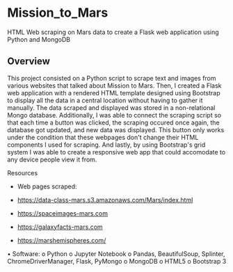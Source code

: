 # Mission_to_Mars
HTML Web scraping on Mars data to create a Flask web application using Python and MongoDB

## Overview
This project consisted on a Python script to scrape text and images from various websites that talked about Mission to Mars. Then, I created a Flask web application with a rendered HTML template designed using Bootstrap to display all the data in a central location without having to gather it manually. The data scraped and displayed was stored in a non-relational Mongo database. Additionally, I was able to connect the scraping script so that each time a button was clicked, the scraping occured once again, the database got updated, and new data was displayed. This button only works under the condition that these webpages don't change their HTML components I used for scraping. And lastly, by using Bootstrap's grid system I was able to create a responsive web app that could accomodate to any device people view it from.

Resources

-	Web pages scraped:

  -	https://data-class-mars.s3.amazonaws.com/Mars/index.html
  
  -	https://spaceimages-mars.com
  
  - https://galaxyfacts-mars.com
  
  - https://marshemispheres.com/
  
•	Software:
o	Python
o	Jupyter Notebook
o	Pandas, BeautifulSoup, Splinter, ChromeDriverManager, Flask, PyMongo
o	MongoDB
o	HTML5
o	Bootstrap 3
